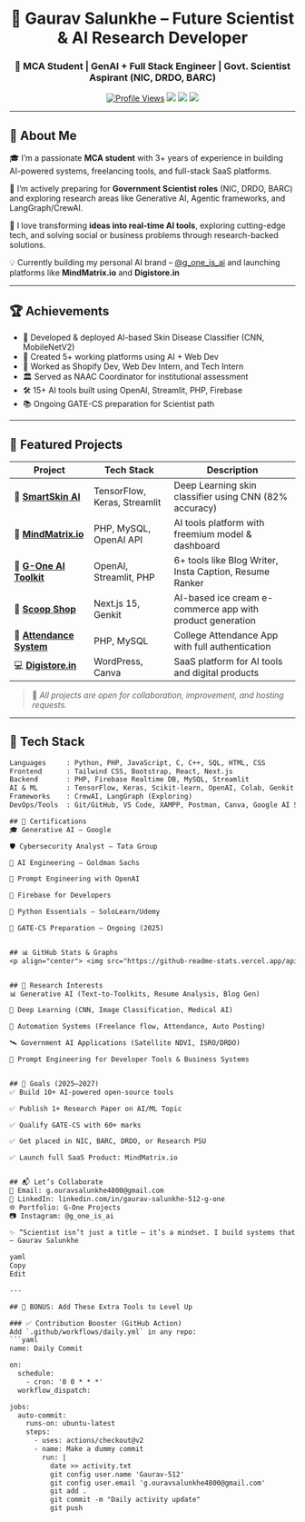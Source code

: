 <h1 align="center">🧠 Gaurav Salunkhe – Future Scientist & AI Research Developer</h1>
<h3 align="center">🚀 MCA Student | GenAI + Full Stack Engineer | Govt. Scientist Aspirant (NIC, DRDO, BARC)</h3>

<p align="center">
  <a href="https://github.com/Gaurav-512"><img src="https://komarev.com/ghpvc/?username=Gaurav-512&style=flat-square&color=blue" alt="Profile Views"/></a>
  <a href="https://linkedin.com/in/gaurav-salunkhe-512-g-one/"><img src="https://img.shields.io/badge/LinkedIn-blue?style=flat-square&logo=linkedin" /></a>
  <a href="https://instagram.com/g_one_is_ai"><img src="https://img.shields.io/badge/@g_one_is_ai-Instagram-red?style=flat-square&logo=instagram" /></a>
  <a href="mailto:g.ouravsalunkhe4800@gmail.com"><img src="https://img.shields.io/badge/Email-g.ouravsalunkhe4800@gmail.com-orange?style=flat-square&logo=gmail" /></a>
</p>

---

## 🧬 About Me

🎓 I’m a passionate **MCA student** with 3+ years of experience in building AI-powered systems, freelancing tools, and full-stack SaaS platforms.

🔬 I’m actively preparing for **Government Scientist roles** (NIC, DRDO, BARC) and exploring research areas like Generative AI, Agentic frameworks, and LangGraph/CrewAI.

🧠 I love transforming **ideas into real-time AI tools**, exploring cutting-edge tech, and solving social or business problems through research-backed solutions.

💡 Currently building my personal AI brand – [@g_one_is_ai](https://instagram.com/g_one_is_ai) and launching platforms like **MindMatrix.io** and **Digistore.in**

---

## 🏆 Achievements

- 🧪 Developed & deployed AI-based Skin Disease Classifier (CNN, MobileNetV2)
- 🚀 Created 5+ working platforms using AI + Web Dev
- 💼 Worked as Shopify Dev, Web Dev Intern, and Tech Intern
- 🏛️ Served as NAAC Coordinator for institutional assessment
- 🛠️ 15+ AI tools built using OpenAI, Streamlit, PHP, Firebase
- 📚 Ongoing GATE-CS preparation for Scientist path

---

## 📌 Featured Projects

| Project | Tech Stack | Description |
|--------|------------|-------------|
| 🧬 **[SmartSkin AI](#)** | TensorFlow, Keras, Streamlit | Deep Learning skin classifier using CNN (82% accuracy) |
| 🧠 **[MindMatrix.io](#)** | PHP, MySQL, OpenAI API | AI tools platform with freemium model & dashboard |
| 🔧 **[G-One AI Toolkit](#)** | OpenAI, Streamlit, PHP | 6+ tools like Blog Writer, Insta Caption, Resume Ranker |
| 🍦 **[Scoop Shop](#)** | Next.js 15, Genkit | AI-based ice cream e-commerce app with product generation |
| 🏫 **[Attendance System](#)** | PHP, MySQL | College Attendance App with full authentication |
| 💻 **[Digistore.in](#)** | WordPress, Canva | SaaS platform for AI tools and digital products |

> 📌 *All projects are open for collaboration, improvement, and hosting requests.*

---

## 🧠 Tech Stack

```txt
Languages     : Python, PHP, JavaScript, C, C++, SQL, HTML, CSS
Frontend      : Tailwind CSS, Bootstrap, React, Next.js
Backend       : PHP, Firebase Realtime DB, MySQL, Streamlit
AI & ML       : TensorFlow, Keras, Scikit-learn, OpenAI, Colab, Genkit
Frameworks    : CrewAI, LangGraph (Exploring)
DevOps/Tools  : Git/GitHub, VS Code, XAMPP, Postman, Canva, Google AI Studio

## 📜 Certifications
🎓 Generative AI – Google

🛡️ Cybersecurity Analyst – Tata Group

🧠 AI Engineering – Goldman Sachs

📘 Prompt Engineering with OpenAI

🔧 Firebase for Developers

🐍 Python Essentials – SoloLearn/Udemy

📘 GATE-CS Preparation – Ongoing (2025)


## 📊 GitHub Stats & Graphs
<p align="center"> <img src="https://github-readme-stats.vercel.app/api?username=Gaurav-512&show_icons=true&theme=algolia&count_private=true" /> <br/> <img src="https://streak-stats.demolab.com?user=Gaurav-512&theme=algolia" /> <br/> <img src="https://github-readme-stats.vercel.app/api/top-langs/?username=Gaurav-512&layout=compact&theme=algolia" /> </p>


## 🧪 Research Interests
📊 Generative AI (Text-to-Toolkits, Resume Analysis, Blog Gen)

🧠 Deep Learning (CNN, Image Classification, Medical AI)

🔄 Automation Systems (Freelance flow, Attendance, Auto Posting)

🛰️ Government AI Applications (Satellite NDVI, ISRO/DRDO)

🧩 Prompt Engineering for Developer Tools & Business Systems


## 🎯 Goals (2025–2027)
✅ Build 10+ AI-powered open-source tools

✅ Publish 1+ Research Paper on AI/ML Topic

✅ Qualify GATE-CS with 60+ marks

✅ Get placed in NIC, BARC, DRDO, or Research PSU

✅ Launch full SaaS Product: MindMatrix.io


## 📬 Let’s Collaborate
📩 Email: g.ouravsalunkhe4800@gmail.com
🔗 LinkedIn: linkedin.com/in/gaurav-salunkhe-512-g-one
🌐 Portfolio: G-One Projects
📷 Instagram: @g_one_is_ai

✨ “Scientist isn’t just a title — it’s a mindset. I build systems that think, learn, and help.”
— Gaurav Salunkhe

yaml
Copy
Edit

---

## 🧪 BONUS: Add These Extra Tools to Level Up

### ✅ Contribution Booster (GitHub Action)
Add `.github/workflows/daily.yml` in any repo:
```yaml
name: Daily Commit

on:
  schedule:
    - cron: '0 0 * * *'
  workflow_dispatch:

jobs:
  auto-commit:
    runs-on: ubuntu-latest
    steps:
      - uses: actions/checkout@v2
      - name: Make a dummy commit
        run: |
          date >> activity.txt
          git config user.name 'Gaurav-512'
          git config user.email 'g.ouravsalunkhe4800@gmail.com'
          git add .
          git commit -m "Daily activity update"
          git push

